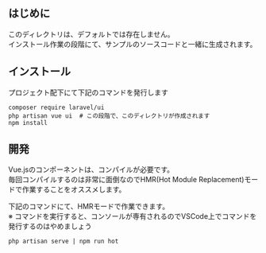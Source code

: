 ## はじめに
このディレクトリは、デフォルトでは存在しません。<br>
インストール作業の段階にて、サンプルのソースコードと一緒に生成されます。

## インストール
プロジェクト配下にて下記のコマンドを発行します
```
composer require laravel/ui
php artisan vue ui  # この段階で、このディレクトリが作成されます
npm install
```

## 開発
Vue.jsのコンポーネントは、コンパイルが必要です。<br>
毎回コンパイルするのは非常に面倒なのでHMR(Hot Module Replacement)モードで作業することをオススメします。<br>

下記のコマンドにて、HMRモードで作業できます。<br>
※ コマンドを実行すると、コンソールが専有されるのでVSCode上でコマンドを発行するのはやめましょう
```
php artisan serve | npm run hot
```
